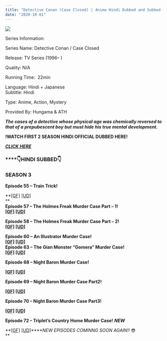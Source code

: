 ```yaml
---
title: "Detective Conan (Case Closed) | Anime Hindi Dubbed and Subbed | All Seasons"
date: "2020-10-01"
---
```


![](https://wallpapercave.com/wp/wp2649681.jpg)

Series Information:

Series Name: Detective Conan / Case Closed

Release: TV Series (1996– )

Quality: N/A

Running Time:  22min

Language: Hindi + Japanese  
Subtitle: Hindi

Type: Anime, Action, Mystery

Provided By: Hungama & ATH  
  
**_The cases of a detective whose physical age was chemically reversed to that of a prepubescent boy but must hide his true mental development_.**  
  

**!WATCH FIRST 2 SEASON HINDI OFFICIAL DUBBED HERE!**

**[_CLICK HERE_](https://gplinks.co/tTDe)**

### ****👇**HINDI SUBBED👇**

### **SEASON 3**

**Episode 55 – Train Trick!**

**[\[GF\]](https://gplinks.co/2lZfYh) [\[UD\]](https://gplinks.co/Yhz9S1eE)  
**  
**Episode 57 – The Holmes Freak Murder Case Part – 1!**  
**[\[GF\]](https://gplinks.co/OetIa5So) [\[UD\]](https://gplinks.co/uUyMbDjc)**  
  
**Episode 58 – The Holmes Freak Murder Case Part – 2!**   
**[\[GF\]](https://gplinks.co/ZEVtwZ) [\[UD\]](https://gplinks.co/zMrZ)**  
  
**Episode 60 – An Illustrator Murder Case!**   
**[\[GF\]](https://gplinks.co/YCVMkaoJ) [\[UD\]](https://gplinks.co/PSrk24R)**  
**Episode 63 – The Gian Monster “Gomera” Murder Case!**   
**[\[GF\]](https://gplinks.co/fIJmte4v) [\[UD\]](https://gplinks.co/7eas)**

**Episode 68 – Night Baron Murder Case!**

**[\[GF\]](https://gplinks.co/UXEFrU) [\[UD\]](https://gplinks.co/twetY)**

**Episode 69 – Night Baron Murder Case Part2!**

**[\[GF\]](https://gplinks.co/SXTNy) [\[UD\]](https://gplinks.co/0mXdS4L)**

**Episode 70 – Night Baron Murder Case Part3!**

**[\[GF\]](https://gplinks.co/ME6as9) [\[UD\]](https://gplinks.co/5AtzmTI)**

**Episode 72 – Triplet’s Country Home Murder Case!** **_NEW_**

**[\[GF\]](https://gplinks.co/28PfzX) [\[UD\]](https://gplinks.co/f4vIR)****_NEW EPISODES COMINNG SOON AGAIN!!_ 😎  
**
